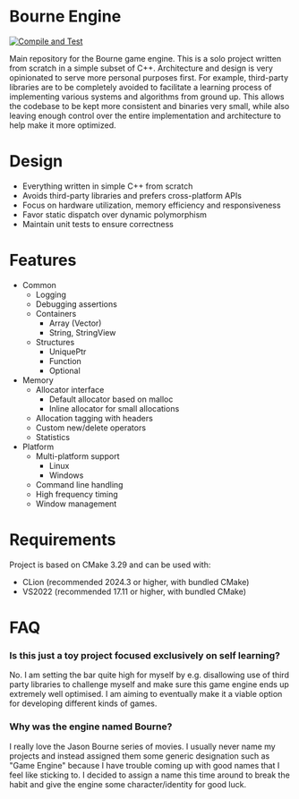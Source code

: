 Bourne Engine
=============
[![Compile and Test](https://github.com/doanamo/BourneEngine/actions/workflows/CompileAndTest.yml/badge.svg?branch=main)](https://github.com/doanamo/BourneEngine/actions/workflows/CompileAndTest.yml)

Main repository for the Bourne game engine. This is a solo project written from scratch in a simple subset of C++. Architecture and design is very opinionated to serve more personal purposes first. For example, third-party libraries are to be completely avoided to facilitate a learning process of implementing various systems and algorithms from ground up. This allows the codebase to be kept more consistent and binaries very small, while also leaving enough control over the entire implementation and architecture to help make it more optimized.

# Design
- Everything written in simple C++ from scratch
- Avoids third-party libraries and prefers cross-platform APIs
- Focus on hardware utilization, memory efficiency and responsiveness
- Favor static dispatch over dynamic polymorphism
- Maintain unit tests to ensure correctness

# Features
- Common
  - Logging
  - Debugging assertions
  - Containers
    - Array (Vector)
    - String, StringView
  - Structures
    - UniquePtr
    - Function
    - Optional
- Memory
  - Allocator interface
    - Default allocator based on malloc
    - Inline allocator for small allocations
  - Allocation tagging with headers
  - Custom new/delete operators
  - Statistics
- Platform
  - Multi-platform support
    - Linux
    - Windows
  - Command line handling
  - High frequency timing
  - Window management

# Requirements
Project is based on CMake 3.29 and can be used with:
- CLion (recommended 2024.3 or higher, with bundled CMake)
- VS2022 (recommended 17.11 or higher, with bundled CMake)

# FAQ
### Is this just a toy project focused exclusively on self learning?
No. I am setting the bar quite high for myself by e.g. disallowing use of third party libraries to challenge myself and make sure this game engine ends up extremely well optimised. I am aiming to eventually make it a viable option for developing different kinds of games.

### Why was the engine named Bourne?
I really love the Jason Bourne series of movies. I usually never name my projects and instead assigned them some generic designation such as "Game Engine" because I have trouble coming up with good names that I feel like sticking to. I decided to assign a name this time around to break the habit and give the engine some character/identity for good luck.
